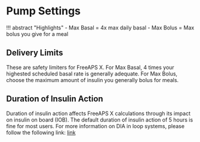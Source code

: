 # Pump Settings
!!! abstract "Highlights"
    - Max Basal = 4x max daily basal
    - Max Bolus = Max bolus you give for a meal

## Delivery Limits
These are safety limiters for FreeAPS X. For Max Basal, 4 times your highested scheduled basal rate is generally adequate. For Max Bolus, choose the maximum amount of insulin you generally bolus for meals. 

## Duration of Insulin Action
Duration of insulin action affects FreeAPS X calculations through its impact on insulin on board (IOB). The default duration of insulin action of 5 hours is fine for most users. For more information on DIA in loop systems, please follow the following link: [link](https://www.diabettech.com/insulin/why-we-are-regularly-wrong-in-the-duration-of-insulin-action-dia-times-we-use-and-why-it-matters/)